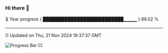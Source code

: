 ### Hi there 👋

⏳ Year progress { ██████████████████████████▁▁▁▁ } 89.02 %

---

⏰ Updated on Thu, 21 Nov 2024 19:37:37 GMT

![Progress Bar CI](https://github.com/IshwaranRudhara/GIT-ACTION/workflows/Progress%20Bar%20CI/badge.svg)
